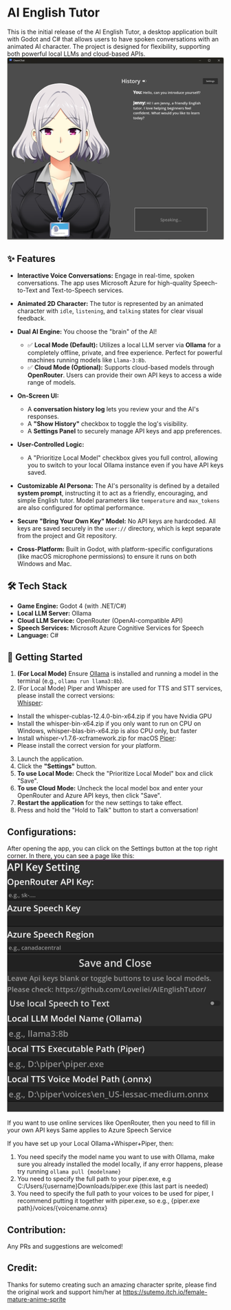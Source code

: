 # AI English Tutor

This is the initial release of the AI English Tutor, a desktop application built with Godot and C# that allows users to have spoken conversations with an animated AI character. The project is designed for flexibility, supporting both powerful local LLMs and cloud-based APIs.
![showcase](Images/mainview.png)

## ✨ Features

*   **Interactive Voice Conversations:** Engage in real-time, spoken conversations. The app uses Microsoft Azure for high-quality Speech-to-Text and Text-to-Speech services.

*   **Animated 2D Character:** The tutor is represented by an animated character with `idle`, `listening`, and `talking` states for clear visual feedback.

*   **Dual AI Engine:** You choose the "brain" of the AI!
    *   ✅ **Local Mode (Default):** Utilizes a local LLM server via **Ollama** for a completely offline, private, and free experience. Perfect for powerful machines running models like `Llama-3:8b`.
    *   ✅ **Cloud Mode (Optional):** Supports cloud-based models through **OpenRouter**. Users can provide their own API keys to access a wide range of models.

*   **On-Screen UI:**
    *   A **conversation history log** lets you review your and the AI's responses.
    *   A **"Show History"** checkbox to toggle the log's visibility.
    *   A **Settings Panel** to securely manage API keys and app preferences.

*   **User-Controlled Logic:**
    *   A "Prioritize Local Model" checkbox gives you full control, allowing you to switch to your local Ollama instance even if you have API keys saved.

*   **Customizable AI Persona:** The AI's personality is defined by a detailed **system prompt**, instructing it to act as a friendly, encouraging, and simple English tutor. Model parameters like `temperature` and `max_tokens` are also configured for optimal performance.

*   **Secure "Bring Your Own Key" Model:** No API keys are hardcoded. All keys are saved securely in the `user://` directory, which is kept separate from the project and Git repository.

*   **Cross-Platform:** Built in Godot, with platform-specific configurations (like macOS microphone permissions) to ensure it runs on both Windows and Mac.

## 🛠️ Tech Stack

*   **Game Engine:** Godot 4 (with .NET/C#)
*   **Local LLM Server:** Ollama
*   **Cloud LLM Service:** OpenRouter (OpenAI-compatible API)
*   **Speech Services:** Microsoft Azure Cognitive Services for Speech
*   **Language:** C#

## 🚀 Getting Started

1.  **(For Local Mode)** Ensure [Ollama](https://ollama.com/) is installed and running a model in the terminal (e.g., `ollama run llama3:8b`).
2. (For Local Mode) Piper and Whisper are used for TTS and STT services, please install the correct versions:  
[Whisper](https://github.com/ggml-org/whisper.cpp/releases):
* Install the whisper-cublas-12.4.0-bin-x64.zip if you have Nvidia GPU
* Install the whisper-bin-x64.zip if you only want to run on CPU on Windows, whisper-blas-bin-x64.zip is also CPU only, but faster
* Install whisper-v1.7.6-xcframework.zip for macOS
[Piper](https://github.com/rhasspy/piper/releases):
* Please install the correct version for your platform.
3.  Launch the application.
4.  Click the **"Settings"** button.
5.  **To use Local Mode:** Check the "Prioritize Local Model" box and click "Save".
6.  **To use Cloud Mode:** Uncheck the local model box and enter your OpenRouter and Azure API keys, then click "Save".
7.  **Restart the application** for the new settings to take effect.
8.  Press and hold the "Hold to Talk" button to start a conversation!

## Configurations:
After opening the app, you can click on the Settings button at the top right corner.
In there, you can see a page like this:
![settingview](Images/settings.png)

If you want to use online services like OpenRouter, then you need to fill in your own API keys
Same applies to Azure Speech Service

If you have set up your Local Ollama+Whisper+Piper, then:  
1. You need specify the model name you want to use with Ollama, make sure you already installed the model locally, if any error happens, please try running `ollama pull {modelname}`
2. You need to specify the full path to your piper.exe, e.g C:/Users/{username}Downloads/piper.exe (this last part is needed)
3. You need to specify the full path to your voices to be used for piper, I recommend putting it together with piper.exe, so e.g., {piper.exe path}/voices/{voicename.onnx}

## Contribution:
Any PRs and suggestions are welcomed!

## Credit:
Thanks for sutemo creating such an amazing character sprite, please find the original work and support him/her at https://sutemo.itch.io/female-mature-anime-sprite
